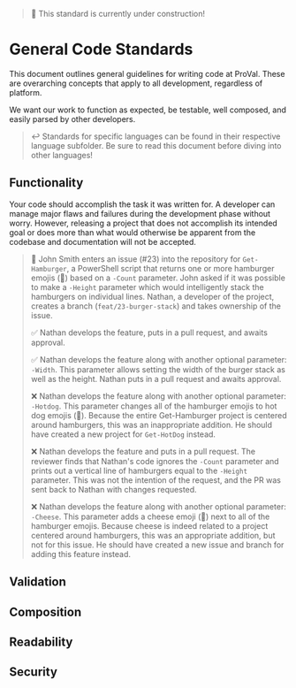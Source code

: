 > 🚧 This standard is currently under construction!
# General Code Standards

This document outlines general guidelines for writing code at ProVal. These are overarching concepts that apply to all development, regardless of platform.

We want our work to function as expected, be testable, well composed, and easily parsed by other developers.

> ↩️ Standards for specific languages can be found in their respective language subfolder. Be sure to read this document before diving into other languages!

## Functionality
Your code should accomplish the task it was written for. A developer can manage major flaws and failures during the development phase without worry. However, releasing a project that does not accomplish its intended goal or does more than what would otherwise be apparent from the codebase and documentation will not be accepted.

> 🔎 John Smith enters an issue (#23) into the repository for `Get-Hamburger`, a PowerShell script that returns one or more hamburger emojis (🍔) based on a `-Count` parameter. John asked if it was possible to make a `-Height` parameter which would intelligently stack the hamburgers on individual lines. Nathan, a developer of the project, creates a branch (`feat/23-burger-stack`) and takes ownership of the issue.
>
> ✅ Nathan develops the feature, puts in a pull request, and awaits approval.
> 
> ✅ Nathan develops the feature along with another optional parameter: `-Width`. This parameter allows setting the width of the burger stack as well as the height. Nathan puts in a pull request and awaits approval.
> 
> ❌ Nathan develops the feature along with another optional parameter: `-Hotdog`. This parameter changes all of the hamburger emojis to hot dog emojis (🌭). Because the entire Get-Hamburger project is centered around hamburgers, this was an inappropriate addition. He should have created a new project for `Get-HotDog` instead.
>
> ❌ Nathan develops the feature and puts in a pull request. The reviewer finds that Nathan's code ignores the `-Count` parameter and prints out a vertical line of hamburgers equal to the `-Height` parameter. This was not the intention of the request, and the PR was sent back to Nathan with changes requested.
>
> ❌ Nathan develops the feature along with another optional parameter: `-Cheese`. This parameter adds a cheese emoji (🧀) next to all of the hamburger emojis. Because cheese is indeed related to a project centered around hamburgers, this was an appropriate addition, but not for this issue. He should have created a new issue and branch for adding this feature instead.

## Validation


## Composition


## Readability

## Security
[//]: # "Avoiding injection"

[//]: # "https://www.youtube.com/watch?v=CFRhGnuXG-4 Use this video somewhere"
